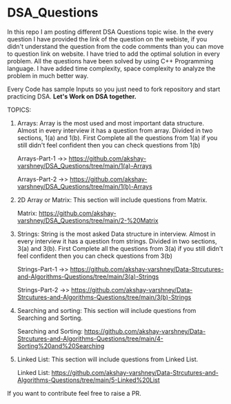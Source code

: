 # DSA_Questions
In this repo I am posting different DSA Questions topic wise. In the every question I have provided the link of the question on the webiste, if you didn't understand the question from the code comments than you can move to question link on website.
I have tried to add the optimal solution in every problem. All the questions have been solved by using C++ Programming language. I have added time complexity, space complexity to analyze the problem in much better way. 

Every Code has sample Inputs so you just need to fork repository and start practicing DSA. <b>Let's Work on DSA together.</b>

TOPICS:
1. Arrays: Array is the most used and most important data structure. Almost in every interview it has a question from array. 
Divided in two sections, 1(a) and 1(b). First Complete all the questions from 1(a) if you still didn't feel confident then you can check questions from 1(b)

      Arrays-Part-1 ->> https://github.com/akshay-varshney/DSA_Questions/tree/main/1(a)-Arrays

    Arrays-Part-2 ->> https://github.com/akshay-varshney/DSA_Questions/tree/main/1(b)-Arrays

2. 2D Array or Matrix: This section will include questions from Matrix.

    Matrix: https://github.com/akshay-varshney/DSA_Questions/tree/main/2-%20Matrix
 
3. Strings: String is the most asked Data structure in interview. Almost in every interview it has a question from strings.
Divided in two sections, 3(a) and 3(b). First Complete all the questions from 3(a) if you still didn't feel confident then you can check questions from 3(b)

      Strings-Part-1 ->> https://github.com/akshay-varshney/Data-Strcutures-and-Algorithms-Questions/tree/main/3(a)-Strings

      Strings-Part-2 ->> https://github.com/akshay-varshney/Data-Strcutures-and-Algorithms-Questions/tree/main/3(b)-Strings
      
4. Searching and sorting: This section will include questions from Searching and Sorting.

    Searching and Sorting: https://github.com/akshay-varshney/Data-Strcutures-and-Algorithms-Questions/tree/main/4-Sorting%20and%20Searching
    
5. Linked List: This section will include questions from Linked List.

    Linked List: https://github.com/akshay-varshney/Data-Strcutures-and-Algorithms-Questions/tree/main/5-Linked%20List


If you want to contribute feel free to raise a PR. 
  
